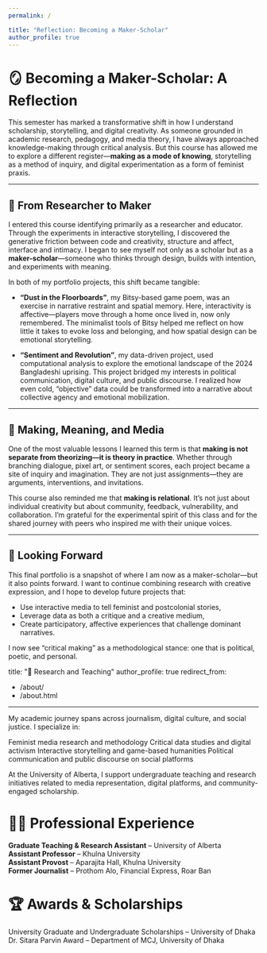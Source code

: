 ```yaml
---
permalink: /

title: "Reflection: Becoming a Maker-Scholar"
author_profile: true
---
```

# 🪞 Becoming a Maker-Scholar: A Reflection

This semester has marked a transformative shift in how I understand scholarship, storytelling, and digital creativity. As someone grounded in academic research, pedagogy, and media theory, I have always approached knowledge-making through critical analysis. But this course has allowed me to explore a different register—**making as a mode of knowing**, storytelling as a method of inquiry, and digital experimentation as a form of feminist praxis.

---

## 🌱 From Researcher to Maker

I entered this course identifying primarily as a researcher and educator. Through the experiments in interactive storytelling, I discovered the generative friction between code and creativity, structure and affect, interface and intimacy. I began to see myself not only as a scholar but as a **maker-scholar**—someone who thinks through design, builds with intention, and experiments with meaning.

In both of my portfolio projects, this shift became tangible:

- **“Dust in the Floorboards”**, my Bitsy-based game poem, was an exercise in narrative restraint and spatial memory. Here, interactivity is affective—players move through a home once lived in, now only remembered. The minimalist tools of Bitsy helped me reflect on how little it takes to evoke loss and belonging, and how spatial design can be emotional storytelling.
  
- **“Sentiment and Revolution”**, my data-driven project, used computational analysis to explore the emotional landscape of the 2024 Bangladeshi uprising. This project bridged my interests in political communication, digital culture, and public discourse. I realized how even cold, “objective” data could be transformed into a narrative about collective agency and emotional mobilization.

---

## 🧵 Making, Meaning, and Media

One of the most valuable lessons I learned this term is that **making is not separate from theorizing—it is theory in practice**. Whether through branching dialogue, pixel art, or sentiment scores, each project became a site of inquiry and imagination. They are not just assignments—they are arguments, interventions, and invitations.

This course also reminded me that **making is relational**. It’s not just about individual creativity but about community, feedback, vulnerability, and collaboration. I’m grateful for the experimental spirit of this class and for the shared journey with peers who inspired me with their unique voices.

---

## 💭 Looking Forward

This final portfolio is a snapshot of where I am now as a maker-scholar—but it also points forward. I want to continue combining research with creative expression, and I hope to develop future projects that:
- Use interactive media to tell feminist and postcolonial stories,
- Leverage data as both a critique and a creative medium,
- Create participatory, affective experiences that challenge dominant narratives.

I now see “critical making” as a methodological stance: one that is political, poetic, and personal.


title: "🧠 Research and Teaching"
author_profile: true
redirect_from: 
  - /about/
  - /about.html
---

My academic journey spans across journalism, digital culture, and social justice. I specialize in:

Feminist media research and methodology
Critical data studies and digital activism
Interactive storytelling and game-based humanities
Political communication and public discourse on social platforms

At the University of Alberta, I support undergraduate teaching and research initiatives related to media representation, digital platforms, and community-engaged scholarship.


🧑‍🏫 Professional Experience
======
  **Graduate Teaching & Research Assistant** – University of Alberta  
  **Assistant Professor** – Khulna University  
  **Assistant Provost** – Aparajita Hall, Khulna University  
  **Former Journalist** – Prothom Alo, Financial Express, Roar Ban

🏆 Awards & Scholarships
======
 University Graduate and Undergraduate Scholarships – University of Dhaka  
 Dr. Sitara Parvin Award – Department of MCJ, University of Dhaka  

